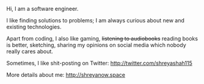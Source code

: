 Hi, I am a software engineer.

I like finding solutions to problems; I am always curious about new and existing technologies.

Apart from coding, I also like gaming, ~~listening to audiobooks~~ reading books is better, sketching, sharing my opinions on social media which nobody really cares about.

Sometimes, I like shit-posting on Twitter: http://twitter.com/shreyashah115

More details about me: http://shreyanow.space

